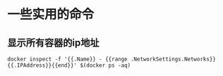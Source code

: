 # 一些实用的命令

## 显示所有容器的ip地址

```
docker inspect -f '{{.Name}} - {{range .NetworkSettings.Networks}}{{.IPAddress}}{{end}}' $(docker ps -aq)
```
